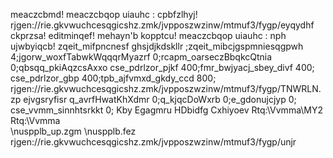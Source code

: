 meaczcbmd!
meaczcbqop uiauhc : cpbfzlhyj!
rjgen://rie.gkvwuchcesqgicshz.zmk/jvpposzwzinw/mtmuf3/fygp/eyqydhf
ckprzsa!
editminqef!
mehayn'b kopptcu!
meaczcbqop uiauhc : nph ujwbyiqcb!
zqeit_mifpncnesf 
ghsjdjkdskllr
;zqeit_mibcjgspmniesqgpwh 4;jgorw_woxfTabwkWqqqrMyazrf 0;rcapm_oarseczBbqkcQtnia 0;qbsqq_pkiAqzcsAxxo
cse_pdrlzor_pjkf 400;fmr_bwjyacj_sbey_divf 400;
cse_pdrlzor_gbp 400;tpb_ajfvmxd_gkdy_ccd 800;
rjgen://rie.gkvwuchcesqgicshz.zmk/jvpposzwzinw/mtmuf3/fygp/TNWRLN.zp
ejvgsryfisr
q_avrfHwatKhXdmr 0;q_kjqcDoWxrb 0;e_gdonujcjyp 0;
cse_vvmm_sinnhtsrkkt 0;
Kby Egagmru
 HDbidfg
 Cxhiyoev
Rtq:\Vvmma\MY2
Rtq:\Vvmma\
\nuspplb_up.zgm
\nuspplb.fez
rjgen://rie.gkvwuchcesqgicshz.zmk/jvpposzwzinw/mtmuf3/fygp/unjr
